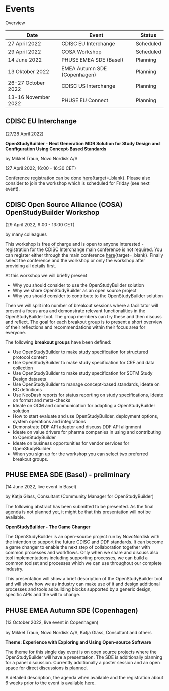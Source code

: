 # Events

Overview

Date | Event | Status 
-- | -- | -- 
27 April 2022 | CDISC EU Interchange | Scheduled 
29 April 2022 | COSA Workshop | Scheduled
14 June 2022 | PHUSE EMEA SDE (Basel) | Planning | 
13 Oktober 2022 | EMEA Autumn SDE (Copenhagen) | Planning 
26-27 October 2022 | CDISC US Interchange |  Planning   
13-16 November 2022 | PHUSE EU Connect |  Planning 

## CDISC EU Interchange

(27/28 April 2022)

**OpenStudyBuilder - Next Generation MDR Solution for Study Design and Configuration Using Concept-Based Standards**

by Mikkel Traun, Novo Nordisk A/S

(27 April 2022, 16:00 - 16:30 CET)

Conference registration can be done [here](https://www.cdisc.org/events/interchange/2022-europe-interchange){target=_blank}. Please also consider to join the workshop which is scheduled for Friday (see next event).

## CDISC Open Source Alliance (COSA) OpenStudyBuilder Workshop

(29 April 2022, 9:00 - 13:00 CET)

by many colleagues

This workshop is free of charge and is open to anyone interested - registration for the CDISC Interchange main conference is not required. You can register either through the main conference [here](https://www.cdisc.org/events/interchange/2022-europe-interchange){target=_blank}. Finally select the conference and the workshop or only the workshop after providing all details first.

At this workshop we will briefly present

- Why you should consider to use the OpenStudyBuilder solution
- Why we share OpenStudyBuilder as an open source project
- Why you should consider to contribute to the OpenStudyBuilder solution
  
Then we will split into number of breakout sessions where a facilitator will present a focus area and demonstrate relevant functionalities in the OpenStudyBuilder tool. The group members can try these and then discuss and reflect. The goal for each breakout group is to present a short overview of their reflections and recommendations within their focus area for everyone.

The following **breakout groups** have been defined:

- Use OpenStudyBuilder to make study specification for structured protocol content
- Use OpenStudyBuilder to make study specification for CRF and data collection
- Use OpenStudyBuilder to make study specification for SDTM Study Design datasets
- Use OpenStudyBuilder to manage concept-based standards, ideate on BC definitions
- Use NeoDash reports for status reporting on study specifications, Ideate on format and meta-checks
- Ideate on OCM and communication for adapting a OpenStudyBuilder solution
- How to start evaluate and use OpenStudyBuilder, deployment options, system operations and integrations
- Demonstrate DDF API adaptor and discuss DDF API alignment
- Ideate on value drivers for pharma companies in using and contributing to OpenStudyBuilder
- Ideate on business opportunities for vendor services for OpenStudyBuilder
- When you sign up for the workshop you can select two preferred breakout groups.

## PHUSE EMEA SDE (Basel) - preliminary

(14 June 2022, live event in Basel)

by Katja Glass, Consultant (Community Manager for OpenStudyBuilder)

The following abstract has been submitted to be presented. As the final agenda is not planned yet, it might be that this presentation will not be available.

**OpenStudyBuilder - The Game Changer**

The OpenStudyBuilder is an open-source project run by NovoNordisk with the intention to support the future CDISC and DDF standards. It can become a game changer to enable the next step of collaboration together with common processes and workflows. Only when we share and discuss also tool implementations including supporting processes, we can build a common toolset and processes which we can use throughout our complete industry.

This presentation will show a brief description of the OpenStudyBuilder tool and will show how we as industry can make use of it and design additional processes and tools as building blocks supported by a generic design, specific APIs and the will to change.

## PHUSE EMEA Autumn SDE (Copenhagen)

(13 October 2022, live event in Copenhagen)

by Mikkel Traun, Novo Nordisk A/S, Katja Glass, Consultant and others

**Theme: Experience with Exploring and Using Open-source Software**

The theme for this single day event is on open source projects where the OpenStudyBuilder will have a presentation. The SDE is additionally planning for a panel discussion. Currently additionally a poster session and an open space for direct discussions is planned.

A detailed description, the agenda when available and the registration about 6 weeks prior to the event is available [here](https://www.eventsforce.net/attend/frontend/reg/tOtherPage.csp?pageID=8559&eventID=15&traceRedir=2).
